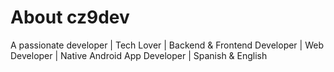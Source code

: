 # About cz9dev

A passionate developer | Tech Lover | Backend & Frontend Developer | Web Developer | Native Android App Developer | Spanish & English